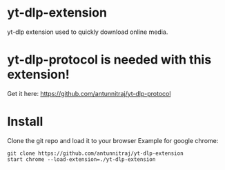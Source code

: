 # yt-dlp-extension
yt-dlp extension used to quickly download online media.
# yt-dlp-protocol is needed with this extension!
Get it here: https://github.com/antunnitraj/yt-dlp-protocol
# Install
Clone the git repo and load it to your browser
Example for google chrome:
```
git clone https://github.com/antunnitraj/yt-dlp-extension
start chrome --load-extension=./yt-dlp-extension
```
